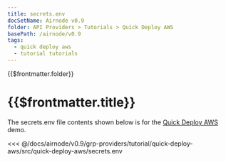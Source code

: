 ```yaml
---
title: secrets.env
docSetName: Airnode v0.9
folder: API Providers > Tutorials > Quick Deploy AWS
basePath: /airnode/v0.9
tags:
  - quick deploy aws
  - tutorial tutorials
---
```


<TitleSpan>{{$frontmatter.folder}}</TitleSpan>

# {{$frontmatter.title}}

<VersionWarning/>

The secrets.env file contents shown below is for the [Quick Deploy AWS](./)
demo.

<!-- prettier-ignore -->
<<< @/docs/airnode/v0.9/grp-providers/tutorial/quick-deploy-aws/src/quick-deploy-aws/secrets.env
